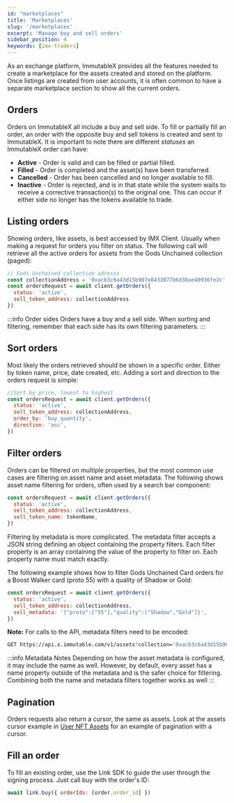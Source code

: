 ```yaml
---
id: "marketplaces"
title: 'Marketplaces'
slug: '/marketplaces'
excerpt: 'Manage buy and sell orders'
sidebar_position: 4
keywords: [imx-traders]
---
```


As an exchange platform, ImmutableX provides all the features needed to create a marketplace for the assets created and stored on the platform. Once listings are created from user accounts, it is often common to have a separate marketplace section to show all the current orders.

## Orders

Orders on ImmutableX all include a buy and sell side. To fill or partially fill an order, an order with the opposite buy and sell tokens is created and sent to ImmutableX. It is important to note there are different _statuses_ an ImmutableX order can have:

- **Active** - Order is valid and can be filled or partial filled.
- **Filled** - Order is completed and the asset(s) have been transferred.
- **Cancelled** - Order has been cancelled and no longer available to fill.
- **Inactive** - Order is rejected, and is in that state while the system waits to receive a corrective transaction(s) to the original one. This can occur if either side no longer has the tokens available to trade.

## Listing orders

Showing orders, like assets, is best accessed by IMX Client. Usually when making a request for orders you filter on status. The following call will retrieve all the active orders for assets from the Gods Unchained collection (paged):

```javascript
// Gods Unchained collection adresss
const collectionAddress = '0xacb3c6a43d15b907e8433077b6d38ae40936fe2c'
const ordersRequest = await client.getOrders({
  status: 'active',
  sell_token_address: collectionAddress
})
```

:::info Order sides
Orders have a buy and a sell side. When sorting and filtering, remember that each side has its own filtering parameters.
:::

## Sort orders

Most likely the orders retrieved should be shown in a specific order. Either by token name, price, date created, etc. Adding a sort and direction to the orders request is simple:

```javascript
//Sort by price, lowest to highest
const ordersRequest = await client.getOrders({
  status: 'active',
  sell_token_address: collectionAddress,
  order_by: 'buy_quantity',
  direction: 'asc',
})
```

## Filter orders

Orders can be filtered on multiple properties, but the most common use cases are filtering on asset name and asset metadata. The following shows asset name filtering for orders, often used by a search bar component:

```javascript
const ordersRequest = await client.getOrders({
  status: 'active',
  sell_token_address: collectionAddress,
  sell_token_name: tokenName,
})
```

Filtering by metadata is more complicated. The metadata filter accepts a JSON string defining an object containing the property filters. Each filter property is an array containing the value of the property to filter on. Each property name must match exactly.

The following example shows how to filter Gods Unchained Card orders for a Boost Walker card (proto 55) with a quality of Shadow or Gold:

```javascript
const ordersRequest = await client.getOrders({
  status: 'active',
  sell_token_address: collectionAddress,
  sell_metadata: '{"proto":["55"],"quality":["Shadow","Gold"]}',
})
```

**Note:** For calls to the API, metadata filters need to be encoded:

```bash
GET https://api.x.immutable.com/v1/assets?collection='0xacb3c6a43d15b907e8433077b6d38ae40936fe2c'&metadata=%7B%22proto%22%3A%5B%2255%22%5D%2C%22quality%22%3A%5B%22Shadow%22%2C%22Gold%22%5D%7D
```

:::info Metadata Notes
Depending on how the asset metadata is configured, it may include the name as well. However, by default, every asset has a name property outside of the metadata and is the safer choice for filtering. Combining both the name and metadata filters together works as well
:::

## Pagination

Orders requests also return a cursor, the same as assets. Look at the assets cursor example in [User NFT Assets](./personal-inventory.md#user-nft-assets) for an example of pagination with a cursor.

## Fill an order

To fill an existing order, use the Link SDK to guide the user through the signing process. Just call buy with the order's ID:

```javascript
await link.buy({ orderIds: [order.order_id] })
```
